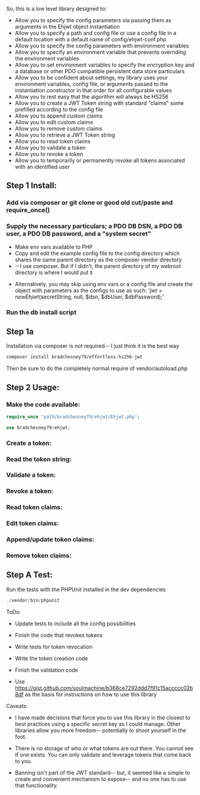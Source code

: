 So, this is a low level library designed to:

- Allow you to specify the config parameters via passing them as arguments in the Ehjwt object instantiation
- Allow you to specify a path and config file or use a config file in a default location with a default name of config/ehjwt-conf.php
- Allow you to specify the config parameters with environment variables
- Allow you to specify an environment variable that prevents overriding the environment variables
- Allow you to set environment variables to specify the encryption key and a database or other PDO compatible persistent data store particulars
- Allow you to be confident about settings, my library uses your environment variables, config file, or arguments passed to the instantiation constructor in that order for all configurable values
- Allow you to rest easy that the algorithm will always be HS256
- Allow you to create a JWT Token string with standard "claims" some prefilled according to the config file
- Allow you to append custom claims
- Allow you to edit custom claims
- Allow you to remove custom claims
- Allow you to retrieve a JWT Token string
- Allow you to read token claims
- Allow you to validate a token
- Allow you to revoke a token
- Allow you to temporarily or permanently revoke all tokens associated with an identified user

## Step 1 Install:

### Add via composer or git clone or good old cut/paste and require_once()


### Supply the necessary particulars; a PDO DB DSN, a PDO DB user, a PDO DB password, and a "system secret"
- Make env vars available to PHP
- Copy and edit the example config file to the config directory which shares the same parent directory as the composer vendor directory
- --I use composer. But if I didn't, the parent directory of my webroot directory is where I would put it

* Alternatively, you may skip using env vars or a config file and create the object with parameters as the configs to use as such:
'$jwt = new Ehjwt($secretString, null, $dsn, $dbUser, $dbPassword);'

### Run the db install script

## Step 1a

Installation via composer is not required-- I just think it is the best way

```bash
composer install bradchesney79/effortless-hs256-jwt
```

Then be sure to do the completely normal require of vendor/autoload.php

## Step 2 Usage:


### Make the code available:


```php
require_once 'path/bradchesney79/ehjwt/Ehjwt.php';
```

```php
use bradchesney79/ehjwt;
```



### Create a token:


### Read the token string:


### Validate a token:


### Revoke a token:


### Read token claims:


### Edit token claims:


### Append/update token claims:


### Remove token claims:


## Step A Test:

Run the tests with the PHPUnit installed in the dev dependencies

```php
./vendor/bin/phpunit 
```

ToDo:

- Update tests to include all the config possibilities

- Finish the code that revokes tokens

- Write tests for token revocation

- Write the token creation code

- Finish the validation code

- Use https://gist.github.com/soulmachine/b368ce7292ddd7f91c15accccc02b8df as the basis for instructions on how to use this library


Caveats:

- I have made decisions that force you to use this library in the closest to best practices using a specific secret key as I could manage. Other libraries allow you more freedom-- potentially to shoot yourself in the foot.

- There is no storage of who or what tokens are out there. You cannot see if one exists. You can only validate and leverage tokens that come back to you.

- Banning isn't part of the JWT standard-- but, it seemed like a simple to create and convenient mechanism to expose-- and no one has to use that functionality.